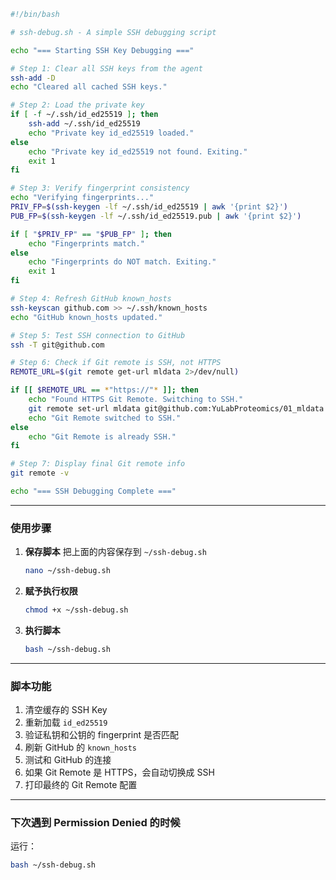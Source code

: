 ```bash
#!/bin/bash

# ssh-debug.sh - A simple SSH debugging script

echo "=== Starting SSH Key Debugging ==="

# Step 1: Clear all SSH keys from the agent
ssh-add -D
echo "Cleared all cached SSH keys."

# Step 2: Load the private key
if [ -f ~/.ssh/id_ed25519 ]; then
    ssh-add ~/.ssh/id_ed25519
    echo "Private key id_ed25519 loaded."
else
    echo "Private key id_ed25519 not found. Exiting."
    exit 1
fi

# Step 3: Verify fingerprint consistency
echo "Verifying fingerprints..."
PRIV_FP=$(ssh-keygen -lf ~/.ssh/id_ed25519 | awk '{print $2}')
PUB_FP=$(ssh-keygen -lf ~/.ssh/id_ed25519.pub | awk '{print $2}')

if [ "$PRIV_FP" == "$PUB_FP" ]; then
    echo "Fingerprints match."
else
    echo "Fingerprints do NOT match. Exiting."
    exit 1
fi

# Step 4: Refresh GitHub known_hosts
ssh-keyscan github.com >> ~/.ssh/known_hosts
echo "GitHub known_hosts updated."

# Step 5: Test SSH connection to GitHub
ssh -T git@github.com

# Step 6: Check if Git remote is SSH, not HTTPS
REMOTE_URL=$(git remote get-url mldata 2>/dev/null)

if [[ $REMOTE_URL == *"https://"* ]]; then
    echo "Found HTTPS Git Remote. Switching to SSH."
    git remote set-url mldata git@github.com:YuLabProteomics/01_mldata.git
    echo "Git Remote switched to SSH."
else
    echo "Git Remote is already SSH."
fi

# Step 7: Display final Git remote info
git remote -v

echo "=== SSH Debugging Complete ==="
```

---

### **使用步骤**

1. **保存脚本**
   把上面的内容保存到 `~/ssh-debug.sh`

   ```bash
   nano ~/ssh-debug.sh
   ```

2. **赋予执行权限**

   ```bash
   chmod +x ~/ssh-debug.sh
   ```

3. **执行脚本**

   ```bash
   bash ~/ssh-debug.sh
   ```

---

### **脚本功能**

1. 清空缓存的 SSH Key
2. 重新加载 `id_ed25519`
3. 验证私钥和公钥的 fingerprint 是否匹配
4. 刷新 GitHub 的 `known_hosts`
5. 测试和 GitHub 的连接
6. 如果 Git Remote 是 HTTPS，会自动切换成 SSH
7. 打印最终的 Git Remote 配置

---

### **下次遇到 Permission Denied 的时候**

运行：

   ```bash
   bash ~/ssh-debug.sh
   ```

